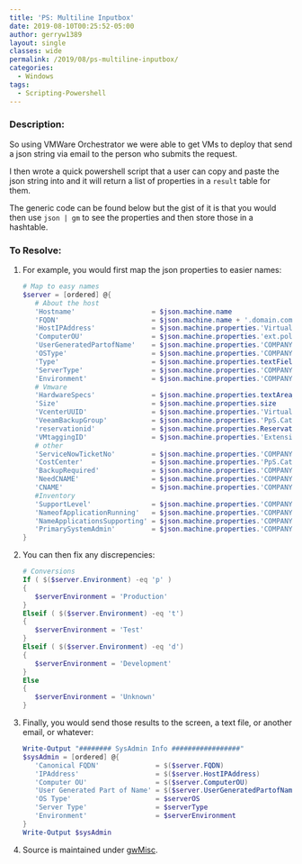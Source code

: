 ```yaml
---
title: 'PS: Multiline Inputbox'
date: 2019-08-10T00:25:52-05:00
author: gerryw1389
layout: single
classes: wide
permalink: /2019/08/ps-multiline-inputbox/
categories:
  - Windows
tags:
  - Scripting-Powershell
---
```

<!--more-->

### Description:

So using VMWare Orchestrator we were able to get VMs to deploy that send a json string via email to the person who submits the request. 

I then wrote a quick powershell script that a user can copy and paste the json string into and it will return a list of properties in a `result` table for them.

The generic code can be found below but the gist of it is that you would then use `json | gm` to see the properties and then store those in a hashtable. 

### To Resolve:

1. For example, you would first map the json properties to easier names:

   ```powershell
   # Map to easy names
   $server = [ordered] @{
      # About the host
      'Hostname'                   = $json.machine.name
      'FQDN'                       = $json.machine.name + '.domain.com'
      'HostIPAddress'              = $json.machine.properties.'VirtualMachine.Network0.Address'
      'ComputerOU'                 = $json.machine.properties.'ext.policy.activedirectory.orgunit'
      'UserGeneratedPartofName'    = $json.machine.properties.'COMPANY.ApplicationName'
      'OSType'                     = $json.machine.properties.'COMPANY.OSType'
      'Type'                       = $json.machine.properties.textField_fbaea404
      'ServerType'                 = $json.machine.properties.'COMPANY.ServerType'
      'Environment'                = $json.machine.properties.'COMPANY.Environment'
      # Vmware
      'HardwareSpecs'              = $json.machine.properties.textArea_a0b98a8f
      'Size'                       = $json.machine.properties.size
      'VcenterUUID'                = $json.machine.properties.'VirtualMachine.Admin.UUID'
      'VeeamBackupGroup'           = $json.machine.properties.'PpS.CategoryTag.VMTag.Veeam-Backup-Groups'
      'reservationid'              = $json.machine.properties.ReservationPolicyID
      'VMtaggingID'                = $json.machine.properties.'Extensibility.Workflows.vmTagging.Id'
      # other
      'ServiceNowTicketNo'         = $json.machine.properties.'COMPANY.ServiceNowTicketNo'
      'CostCenter'                 = $json.machine.properties.'PpS.CategoryTag.VMTag.Cost Center'
      'BackupRequired'             = $json.machine.properties.'COMPANY.IsBackupRequired'
      'NeedCNAME'                  = $json.machine.properties.'COMPANY.NeedCNAME'
      'CNAME'                      = $json.machine.properties.'COMPANY.CNAME'
      #Inventory
      'SupportLevel'               = $json.machine.properties.'COMPANY.SupportLevel'
      'NameofApplicationRunning'   = $json.machine.properties.'COMPANY.NameofApplicationRunning'
      'NameApplicationsSupporting' = $json.machine.properties.'COMPANY.NameApplicationsSupporting'
      'PrimarySystemAdmin'         = $json.machine.properties.'COMPANY.PrimarySystemAdmin'
   }
   ```

2. You can then fix any discrepencies:

   ```powershell
   # Conversions
   If ( $($server.Environment) -eq 'p' )
   {
      $serverEnvironment = 'Production'
   }
   Elseif ( $($server.Environment) -eq 't')
   {
      $serverEnvironment = 'Test'
   }
   Elseif ( $($server.Environment) -eq 'd')
   {
      $serverEnvironment = 'Development'
   }
   Else
   {
      $serverEnvironment = 'Unknown'
   }
   ```

3. Finally, you would send those results to the screen, a text file, or another email, or whatever:

   ```powershell
   Write-Output "######## SysAdmin Info #################"
   $sysAdmin = [ordered] @{
      'Canonical FQDN'              = $($server.FQDN)
      'IPAddress'                   = $($server.HostIPAddress)
      'Computer OU'                 = $($server.ComputerOU)
      'User Generated Part of Name' = $($server.UserGeneratedPartofName)
      'OS Type'                     = $serverOS
      'Server Type'                 = $serverType
      'Environment'                 = $serverEnvironment
   }
   Write-Output $sysAdmin
   ```

4. Source is maintained under [gwMisc](https://github.com/gerryw1389/powershell/blob/master/gwMisc/Public/Read-MultiLineInputBox.ps1).
